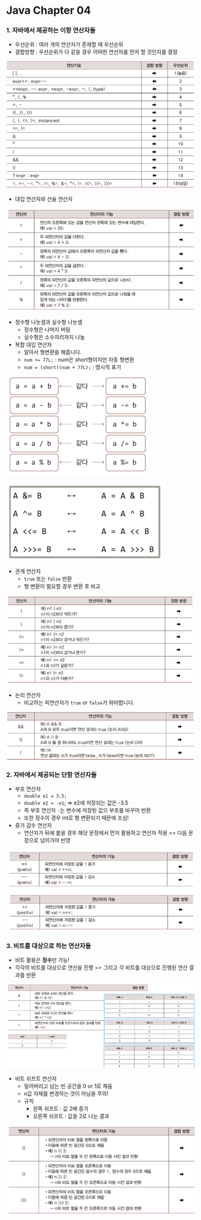 # Java Chapter 04

### 1. 자바에서 제공하는 이항 연산자들

- 우선순위 : 여러 개의 연산자가 존재할 때 우선순위
- 결합방향 : 우선순위가 다 같을 경우 어떠한 연산자를 먼저 할 것인지를 결정

![](../img/8.png)

- 대입 연산자와 산술 연산자

![](../img/9.png)

- 정수형 나눗셈과 실수형 나눗셈
  - 정수형은 나머지 버림
  - 실수형은 소수자리까지 나눔
- 복합 대입 연산자
  - 알아서 형변환을 해줍니다.
  - `num += 77L;` : num은 short형이지만 자동 형변환 
  - `num = (short)(num + 77L);` : 명시적 표기

![](../img/10.png)

![](../img/11.png)

- 관계 연산자
  - `true` 또는 `false` 반환
  - 형 변환이 필요할 경우 변환 후 비교

![](../img/12.png)

- 논리 연산자
  - 비교하는 피연산자가 `true` or `false`가 와야합니다.

![](../img/13.png)



### 2. 자바에서 제공되는 단항 연산자들

- 부호 연산자
  - `double e1 = 3.5;`
  - `double e2 = -e1`;  => e2에 저장되는 값은 -3.5
  - 즉 부호 연산자 `-`는 변수에 저장된 값으 부호를 바꾸어 반환
  - 또한 정수의 경우 int로 형 변환되기 때문에 조심!
- 증가 감수 연산자
  - 연산자가 뒤에 붙을 경우 해당 문장에서 먼저 활용하고 연산자 적용 => 다음 문장으로 넘어가야 반영

![](../img/14.png)



### 3. 비트를 대상으로 하는 연산자들

- 비트 활용은 **정수**만 가능!
- 각각의 비트를 대상으로 연산을 진행 => 그리고 각 비트를 대상으로 진행된 연산 결과를 반환

![](../img/15.png)

- 비트 쉬프트 연산자
  - 밀어버리고 남는 빈 공간을 0 or 1로 채움
  - n값 자체를 변경하는 것이 아님을 주의!
  - 규칙
    - 왼쪽 쉬프트 : 값 2배 증가
    - 오른쪽 쉬프트 : 값을 2로 나눈 결과

![](../img/16.png)